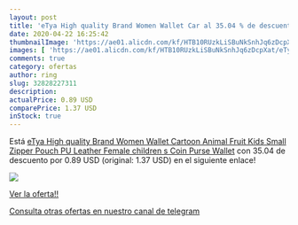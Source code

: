 ```yaml
---
layout: post
title: 'eTya High quality Brand Women Wallet Car al 35.04 % de descuento'
date: 2020-04-22 16:25:42
thumbnailImage: 'https://ae01.alicdn.com/kf/HTB10RUzkLiSBuNkSnhJq6zDcpXat/eTya-High-quality-Brand-Women-Wallet-Cartoon-Animal-Fruit-Kids-Small-Zipper-Pouch-PU-Leather-Female.jpg_350x350._SL200_.jpg'
images: [ 'https://ae01.alicdn.com/kf/HTB10RUzkLiSBuNkSnhJq6zDcpXat/eTya-High-quality-Brand-Women-Wallet-Cartoon-Animal-Fruit-Kids-Small-Zipper-Pouch-PU-Leather-Female.jpg_350x350._SL200_.jpg' ]
comments: true
category: ofertas
author: ring
slug: 32828227311
description:
actualPrice: 0.89 USD
comparePrice: 1.37 USD
inStock: true
---
```


Está [eTya High quality Brand Women Wallet Cartoon Animal Fruit Kids Small Zipper Pouch PU Leather Female children s Coin Purse Wallet](https://www.amazon.com/dp/32828227311/?tag=redken08-20) con 35.04 de descuento por 0.89 USD (original: 1.37 USD) en el siguiente enlace!

[![](https://ae01.alicdn.com/kf/HTB10RUzkLiSBuNkSnhJq6zDcpXat/eTya-High-quality-Brand-Women-Wallet-Cartoon-Animal-Fruit-Kids-Small-Zipper-Pouch-PU-Leather-Female.jpg_350x350._SL200_.jpg)](https://www.amazon.com/dp/32828227311/?tag=redken08-20)

[Ver la oferta!!](https://www.amazon.com/dp/32828227311/?tag=redken08-20)

[Consulta otras ofertas en nuestro canal de telegram](https://t.me/s/ofertas25)
